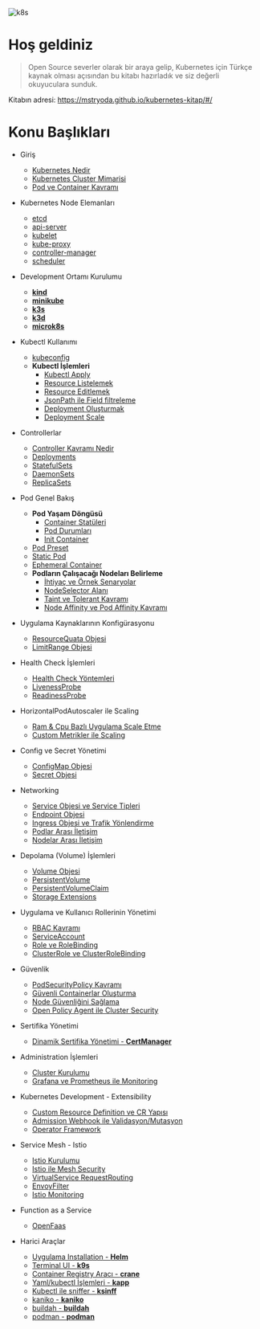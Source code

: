 ![k8s](../kubernetes.png)

# Hoş geldiniz

> Open Source severler olarak bir araya gelip, Kubernetes için Türkçe kaynak olması açısından bu kitabı hazırladık ve siz değerli okuyuculara sunduk.

Kitabın adresi: https://mstryoda.github.io/kubernetes-kitap/#/


# Konu Başlıkları

<!-- docs/_sidebar.md -->

* Giriş
    * [Kubernetes Nedir](../docs/kubernetes-nedir.md)
    * [Kubernetes Cluster Mimarisi](../docs/cluster.md)
    * [Pod ve Container Kavramı](../docs/pod-container.md)

* Kubernetes Node Elemanları
    * [etcd](../docs/etcd.md)
    * [api-server](../docs/api-server.md)
    * [kubelet](../docs/kubelet.md)
    * [kube-proxy](../docs/kube-proxy.md)
    * [controller-manager](../docs/controller-manager.md)
    * [scheduler](../docs/scheduler.md)

* Development Ortamı Kurulumu
    * [**kind**](../docs/kind.md)
    * [**minikube**](../docs/minikube.md)
    * [**k3s**](../docs/k3s.md)
    * [**k3d**](../docs/k3d.md)
    * [**microk8s**](../docs/microk8s.md)

* Kubectl Kullanımı
    * [kubeconfig](../docs/kubeconfig.md)
    * **Kubectl İşlemleri**
        * [Kubectl Apply](../docs/kubectl-resource-islemleri?id=kubectl-apply.md)
        * [Resource Listelemek](../docs/kubectl-resource-islemleri?id=resource-listelemek.md)
        * [Resource Editlemek](../docs/kubectl-resource-islemleri?id=resource-editlemek.md)
        * [JsonPath ile Field filtreleme](../docs/kubectl-resource-islemleri?id=jsonpath-ile-field-filtreleme.md)
        * [Deployment Oluşturmak](../docs/kubectl-resource-islemleri?id=deployment-oluşturmak.md)
        * [Deployment Scale](../docs/kubectl-resource-islemleri?id=deployment-scale.md)

* Controllerlar
    * [Controller Kavramı Nedir](../docs/controller.md)
    * [Deployments](../docs/deployments.md)
    * [StatefulSets](../docs/statefulsets.md)
    * [DaemonSets](../docs/daemonsets.md)
    * [ReplicaSets](../docs/replicasets.md)

* Pod Genel Bakış
    * **Pod Yaşam Döngüsü**
        * [Container Statüleri](../docs/container-faz.md)
        * [Pod Durumları](../docs/pod-durum.md)
        * [Init Container](../docs/init-container.md)
    * [Pod Preset](../docs/pod-preset.md)
    * [Static Pod](../docs/static-pod.md)
    * [Ephemeral Container](../docs/ephemeral-container.md)
    * **Podların Çalışacağı Nodeları Belirleme**
        * [İhtiyaç ve Örnek Senaryolar](../docs/bolum-icerigi.md)
        * [NodeSelector Alanı](../docs/nodeselector.md)
        * [Taint ve Tolerant Kavramı](../docs/taint-toleration.md)
        * [Node Affinity ve Pod Affinity Kavramı](../docs/affinity.md)

* Uygulama Kaynaklarının Konfigürasyonu
    * [ResourceQuata Objesi](../docs/resourcequata.md)
    * [LimitRange Objesi](../docs/limitrange.md)

* Health Check İşlemleri
    * [Health Check Yöntemleri](../docs/health-check-yontemleri.md)
    * [LivenessProbe](../docs/liveness.md)
    * [ReadinessProbe](../docs/readiness.md)

* HorizontalPodAutoscaler ile Scaling
    * [Ram & Cpu Bazlı Uygulama Scale Etme](../docs/hpa.md)
    * [Custom Metrikler ile Scaling](../docs/hpa.md)

* Config ve Secret Yönetimi
    * [ConfigMap Objesi](../docs/configmap.md)
    * [Secret Objesi](../docs/secret.md)

* Networking
    * [Service Objesi ve Service Tipleri](../docs/service.md)
    * [Endpoint Objesi](../docs/endpoint.md)
    * [Ingress Objesi ve Trafik Yönlendirme](../docs/ingress.md)
    * [Podlar Arası İletişim](../docs/podlar-arasi-iletisim.md)
    * [Nodelar Arası İletişim](../docs/nodelar-arasi-iletisim.md)

* Depolama (Volume) İşlemleri
    * [Volume Objesi](../docs/volume.md)
    * [PersistentVolume](../docs/persistentvolume.md)
    * [PersistentVolumeClaim](../docs/persistentvolumeclaim.md)
    * [Storage Extensions](../docs/storage-extensions.md)

* Uygulama ve Kullanıcı Rollerinin Yönetimi
    * [RBAC Kavramı](../docs/rbac.md)
    * [ServiceAccount](../docs/serviceaccount.md)
    * [Role ve RoleBinding](../docs/role.md)
    * [ClusterRole ve ClusterRoleBinding](../docs/clusterrole.md)

* Güvenlik
    * [PodSecurityPolicy Kavramı](../docs/podsecuritypolicy.md)
    * [Güvenli Containerlar Oluşturma](../docs/guvenli-container-olusturma.md)
    * [Node Güvenliğini Sağlama](../docs/node-guvenligi.md)
    * [Open Policy Agent ile Cluster Security](../docs/opa_cluster_security.md)

* Sertifika Yönetimi
    * [Dinamik Sertifika Yönetimi - **CertManager**](../docs/certmanager.md)

* Administration İşlemleri
    * [Cluster Kurulumu](../docs/kurulum.md)
    * [Grafana ve Prometheus ile Monitoring](../docs/monitoring.md)

* Kubernetes Development - Extensibility
    * [Custom Resource Definition ve CR Yapısı](../docs/crd-cr.md)
    * [Admission Webhook ile Validasyon/Mutasyon](../docs/admissionwebhook.md)
    * [Operator Framework](../docs/operator.md)

* Service Mesh - Istio
    * [Istio Kurulumu](../docs/istio-kurulum.md)
    * [Istio ile Mesh Security](../docs/istio-mesh-security.md)
    * [VirtualService RequestRouting](../docs/vs-request-routing.md)
    * [EnvoyFilter](../docs/envoy-filter.md)
    * [Istio Monitoring](../docs/istio-monitoring.md)

* Function as a Service
    * [OpenFaas](../docs/openfaas.md)

* Harici Araçlar
    * [Uygulama Installation - **Helm**](../docs/helm.md)
    * [Terminal UI - **k9s**](../docs/k9s.md)
    * [Container Registry Aracı - **crane**](../docs/crane.md)
    * [Yaml/kubectl İşlemleri - **kapp**](../docs/kapp.md)
    * [Kubectl ile sniffer - **ksinff**](../docs/ksniff.md)
    * [kaniko - **kaniko**](../docs/kaniko.md)
    * [buildah - **buildah**](../docs/buildah.md)
    * [podman - **podman**](../docs/podman.md)
